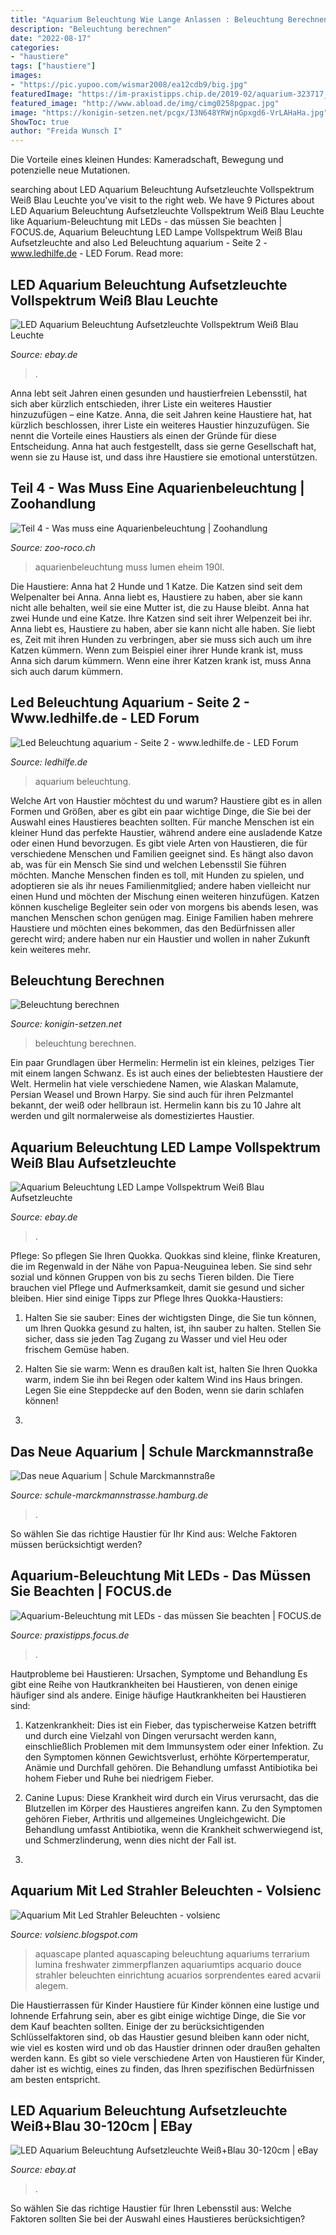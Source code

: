 ```yaml
---
title: "Aquarium Beleuchtung Wie Lange Anlassen : Beleuchtung Berechnen"
description: "Beleuchtung berechnen"
date: "2022-08-17"
categories:
- "haustiere"
tags: ["haustiere"]
images:
- "https://pic.yupoo.com/wismar2008/ea12cdb9/big.jpg"
featuredImage: "https://im-praxistipps.chip.de/2019-02/aquarium-323717_1920 Cropped.jpg?im=BackgroundColor,color=ffffff;Resize=(1200,630),aspect=fit;AspectCrop,size=(1,1),gravity=Center,allowExpansion&amp;hash=f01d89bb2413d89c8f5ebe1ac0f93bab9acb66ca8dfc5a46117ead2620fcb79e"
featured_image: "http://www.abload.de/img/cimg0258pgpac.jpg"
image: "https://konigin-setzen.net/pcgx/I3N648YRWjnGpxgd6-VrLAHaHa.jpg"
ShowToc: true
author: "Freida Wunsch I"
---
```



Die Vorteile eines kleinen Hundes: Kameradschaft, Bewegung und potenzielle neue Mutationen.

	

		
searching about LED Aquarium Beleuchtung Aufsetzleuchte Vollspektrum Weiß Blau Leuchte you've visit to the right web. We have 9 Pictures about LED Aquarium Beleuchtung Aufsetzleuchte Vollspektrum Weiß Blau Leuchte like Aquarium-Beleuchtung mit LEDs - das müssen Sie beachten | FOCUS.de, Aquarium Beleuchtung LED Lampe Vollspektrum Weiß Blau Aufsetzleuchte and also Led Beleuchtung aquarium - Seite 2 - www.ledhilfe.de - LED Forum. Read more:
		
    
## LED Aquarium Beleuchtung Aufsetzleuchte Vollspektrum Weiß Blau Leuchte

<img loading=lazy src="https://i.ebayimg.com/00/s/MTAwMFgxMDAw/z/p8cAAOSwyKZd2Rer/$_10.JPG?set_id=2" onerror="this.onerror=null;this.src='https://tse3.mm.bing.net/th?id=OIP.ndcW2FUs0mfsN86Hv3z0uQHaHa&amp;pid=15.1';" alt="LED Aquarium Beleuchtung Aufsetzleuchte Vollspektrum Weiß Blau Leuchte">

_Source: ebay.de_

>. 

	

Anna lebt seit Jahren einen gesunden und haustierfreien Lebensstil, hat sich aber kürzlich entschieden, ihrer Liste ein weiteres Haustier hinzuzufügen – eine Katze.
Anna, die seit Jahren keine Haustiere hat, hat kürzlich beschlossen, ihrer Liste ein weiteres Haustier hinzuzufügen. Sie nennt die Vorteile eines Haustiers als einen der Gründe für diese Entscheidung. Anna hat auch festgestellt, dass sie gerne Gesellschaft hat, wenn sie zu Hause ist, und dass ihre Haustiere sie emotional unterstützen.

    
## Teil 4 - Was Muss Eine Aquarienbeleuchtung | Zoohandlung

<img loading=lazy src="https://www.zoo-roco.ch/news/wp-content/uploads/Aquarium_Lichtbedarf_6.jpg" onerror="this.onerror=null;this.src='https://tse4.mm.bing.net/th?id=OIP.PezNJxAVzDvOJjryTI-RzwHaFy&amp;pid=15.1';" alt="Teil 4 - Was muss eine Aquarienbeleuchtung | Zoohandlung">

_Source: zoo-roco.ch_

>aquarienbeleuchtung muss lumen eheim 190l. 

	

Die Haustiere: Anna hat 2 Hunde und 1 Katze. Die Katzen sind seit dem Welpenalter bei Anna. Anna liebt es, Haustiere zu haben, aber sie kann nicht alle behalten, weil sie eine Mutter ist, die zu Hause bleibt.
Anna hat zwei Hunde und eine Katze. Ihre Katzen sind seit ihrer Welpenzeit bei ihr. Anna liebt es, Haustiere zu haben, aber sie kann nicht alle haben. Sie liebt es, Zeit mit ihren Hunden zu verbringen, aber sie muss sich auch um ihre Katzen kümmern. Wenn zum Beispiel einer ihrer Hunde krank ist, muss Anna sich darum kümmern. Wenn eine ihrer Katzen krank ist, muss Anna sich auch darum kümmern.

    
## Led Beleuchtung Aquarium - Seite 2 - Www.ledhilfe.de - LED Forum

<img loading=lazy src="http://www.abload.de/img/cimg0258pgpac.jpg" onerror="this.onerror=null;this.src='https://tse1.mm.bing.net/th?id=OIP.Nx6GHyuEugWzCvPBFKa8_wHaFj&amp;pid=15.1';" alt="Led Beleuchtung aquarium - Seite 2 - www.ledhilfe.de - LED Forum">

_Source: ledhilfe.de_

>aquarium beleuchtung. 

	

Welche Art von Haustier möchtest du und warum?
Haustiere gibt es in allen Formen und Größen, aber es gibt ein paar wichtige Dinge, die Sie bei der Auswahl eines Haustieres beachten sollten. Für manche Menschen ist ein kleiner Hund das perfekte Haustier, während andere eine ausladende Katze oder einen Hund bevorzugen. Es gibt viele Arten von Haustieren, die für verschiedene Menschen und Familien geeignet sind. Es hängt also davon ab, was für ein Mensch Sie sind und welchen Lebensstil Sie führen möchten.
Manche Menschen finden es toll, mit Hunden zu spielen, und adoptieren sie als ihr neues Familienmitglied; andere haben vielleicht nur einen Hund und möchten der Mischung einen weiteren hinzufügen. Katzen können kuschelige Begleiter sein oder von morgens bis abends lesen, was manchen Menschen schon genügen mag. Einige Familien haben mehrere Haustiere und möchten eines bekommen, das den Bedürfnissen aller gerecht wird; andere haben nur ein Haustier und wollen in naher Zukunft kein weiteres mehr.

    
## Beleuchtung Berechnen

<img loading=lazy src="https://konigin-setzen.net/pcgx/I3N648YRWjnGpxgd6-VrLAHaHa.jpg" onerror="this.onerror=null;this.src='https://tse1.mm.bing.net/th?id=OIP.MhNJmE87f-MJxYFuQH3XMwAAAA&amp;pid=15.1';" alt="Beleuchtung berechnen">

_Source: konigin-setzen.net_

>beleuchtung berechnen. 

	

Ein paar Grundlagen über Hermelin:
Hermelin ist ein kleines, pelziges Tier mit einem langen Schwanz. Es ist auch eines der beliebtesten Haustiere der Welt. Hermelin hat viele verschiedene Namen, wie Alaskan Malamute, Persian Weasel und Brown Harpy. Sie sind auch für ihren Pelzmantel bekannt, der weiß oder hellbraun ist. Hermelin kann bis zu 10 Jahre alt werden und gilt normalerweise als domestiziertes Haustier.

    
## Aquarium Beleuchtung LED Lampe Vollspektrum Weiß Blau Aufsetzleuchte

<img loading=lazy src="https://image-us.bigbuy.win/upload/receive_file/2020/12/07/13/22/5fce2c8b650221091762929.jpg" onerror="this.onerror=null;this.src='https://tse1.mm.bing.net/th?id=OIP.-OpVehS4khBEeINx7XN5EwHaHa&amp;pid=15.1';" alt="Aquarium Beleuchtung LED Lampe Vollspektrum Weiß Blau Aufsetzleuchte">

_Source: ebay.de_

>. 

	

Pflege: So pflegen Sie Ihren Quokka.
Quokkas sind kleine, flinke Kreaturen, die im Regenwald in der Nähe von Papua-Neuguinea leben. Sie sind sehr sozial und können Gruppen von bis zu sechs Tieren bilden. Die Tiere brauchen viel Pflege und Aufmerksamkeit, damit sie gesund und sicher bleiben. Hier sind einige Tipps zur Pflege Ihres Quokka-Haustiers:
1. Halten Sie sie sauber: Eines der wichtigsten Dinge, die Sie tun können, um Ihren Quokka gesund zu halten, ist, ihn sauber zu halten. Stellen Sie sicher, dass sie jeden Tag Zugang zu Wasser und viel Heu oder frischem Gemüse haben.

2. Halten Sie sie warm: Wenn es draußen kalt ist, halten Sie Ihren Quokka warm, indem Sie ihn bei Regen oder kaltem Wind ins Haus bringen. Legen Sie eine Steppdecke auf den Boden, wenn sie darin schlafen können!

3.

    
## Das Neue Aquarium | Schule Marckmannstraße

<img loading=lazy src="https://schule-marckmannstrasse.hamburg.de/wp-content/uploads/sites/258/2020/08/aquarium2_1b_1.jpg" onerror="this.onerror=null;this.src='https://tse1.mm.bing.net/th?id=OIP.s3CnahPdDEqMjVBLAsFlZgHaFW&amp;pid=15.1';" alt="Das neue Aquarium | Schule Marckmannstraße">

_Source: schule-marckmannstrasse.hamburg.de_

>. 

	

So wählen Sie das richtige Haustier für Ihr Kind aus: Welche Faktoren müssen berücksichtigt werden?

    
## Aquarium-Beleuchtung Mit LEDs - Das Müssen Sie Beachten | FOCUS.de

<img loading=lazy src="https://im-praxistipps.chip.de/2019-02/aquarium-323717_1920 Cropped.jpg?im=BackgroundColor,color=ffffff;Resize=(1200,630),aspect=fit;AspectCrop,size=(1,1),gravity=Center,allowExpansion&amp;hash=f01d89bb2413d89c8f5ebe1ac0f93bab9acb66ca8dfc5a46117ead2620fcb79e" onerror="this.onerror=null;this.src='https://tse1.mm.bing.net/th?id=OIP.mJcHCbtPIJq0c-y1TsfoXwHaHa&amp;pid=15.1';" alt="Aquarium-Beleuchtung mit LEDs - das müssen Sie beachten | FOCUS.de">

_Source: praxistipps.focus.de_

>. 

	

Hautprobleme bei Haustieren: Ursachen, Symptome und Behandlung
Es gibt eine Reihe von Hautkrankheiten bei Haustieren, von denen einige häufiger sind als andere. Einige häufige Hautkrankheiten bei Haustieren sind:
1. Katzenkrankheit: Dies ist ein Fieber, das typischerweise Katzen betrifft und durch eine Vielzahl von Dingen verursacht werden kann, einschließlich Problemen mit dem Immunsystem oder einer Infektion. Zu den Symptomen können Gewichtsverlust, erhöhte Körpertemperatur, Anämie und Durchfall gehören. Die Behandlung umfasst Antibiotika bei hohem Fieber und Ruhe bei niedrigem Fieber.

2. Canine Lupus: Diese Krankheit wird durch ein Virus verursacht, das die Blutzellen im Körper des Haustieres angreifen kann. Zu den Symptomen gehören Fieber, Arthritis und allgemeines Ungleichgewicht. Die Behandlung umfasst Antibiotika, wenn die Krankheit schwerwiegend ist, und Schmerzlinderung, wenn dies nicht der Fall ist.

3.

    
## Aquarium Mit Led Strahler Beleuchten - Volsienc

<img loading=lazy src="https://www.beleuchtung.at/ImgGalery/Img1/Clanky/bodovka2.jpg" onerror="this.onerror=null;this.src='https://tse1.mm.bing.net/th?id=OIP.REl6hdy1GfNpFw71vFv-iwHaHa&amp;pid=15.1';" alt="Aquarium Mit Led Strahler Beleuchten - volsienc">

_Source: volsienc.blogspot.com_

>aquascape planted aquascaping beleuchtung aquariums terrarium lumina freshwater zimmerpflanzen aquariumtips acquario douce strahler beleuchten einrichtung acuarios sorprendentes eared acvarii alegem. 

	

Die Haustierrassen für Kinder
Haustiere für Kinder können eine lustige und lohnende Erfahrung sein, aber es gibt einige wichtige Dinge, die Sie vor dem Kauf beachten sollten. Einige der zu berücksichtigenden Schlüsselfaktoren sind, ob das Haustier gesund bleiben kann oder nicht, wie viel es kosten wird und ob das Haustier drinnen oder draußen gehalten werden kann. Es gibt so viele verschiedene Arten von Haustieren für Kinder, daher ist es wichtig, eines zu finden, das Ihren spezifischen Bedürfnissen am besten entspricht.

    
## LED Aquarium Beleuchtung Aufsetzleuchte Weiß+Blau 30-120cm | EBay

<img loading=lazy src="https://pic.yupoo.com/wismar2008/ea12cdb9/big.jpg" onerror="this.onerror=null;this.src='https://tse1.mm.bing.net/th?id=OIP.p2OJM7tLjdHtF7jGMhkUIAHaHa&amp;pid=15.1';" alt="LED Aquarium Beleuchtung Aufsetzleuchte Weiß+Blau 30-120cm | eBay">

_Source: ebay.at_

>. 

	

So wählen Sie das richtige Haustier für Ihren Lebensstil aus: Welche Faktoren sollten Sie bei der Auswahl eines Haustieres berücksichtigen?

